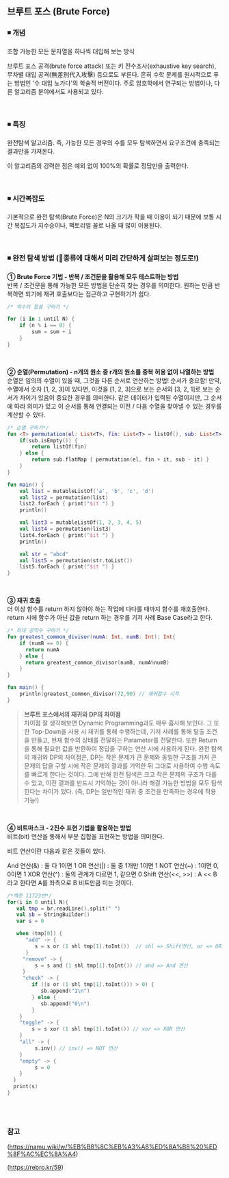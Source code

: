 ## 브루트 포스 (Brute Force)

### ◾ 개념
조합 가능한 모든 문자열을 하나씩 대입해 보는 방식

브루트 포스 공격(brute force attack) 또는 키 전수조사(exhaustive key search), 무차별 대입 공격(無差別代入攻擊) 등으로도 부른다. 
흔히 수학 문제를 원시적으로 푸는 방법인 '수 대입 노가다'의 학술적 버전이다. 주로 암호학에서 연구되는 방법이나, 다른 알고리즘 분야에서도 사용되고 있다.

</br>

### ◾ 특징
완전탐색 알고리즘. 즉, 가능한 모든 경우의 수를 모두 탐색하면서 요구조건에 충족되는 결과만을 가져온다.

이 알고리즘의 강력한 점은 예외 없이 100%의 확률로 정답만을 출력한다.

</br>

### ◾ 시간복잡도

기본적으로 완전 탐색(Brute Force)은 N의 크기가 작을 때 이용이 되기 때문에 보통 시간 복잡도가 지수승이나, 팩토리얼 꼴로 나올 때 많이 이용된다. 

</br>

### ◾ 완전 탐색 방법 (🙂종류에 대해서 미리 간단하게 살펴보는 정도로!)
**① Brute Force 기법 - 반복 / 조건문을 활용해 모두 테스트하는 방법**  
반복 / 조건문을 통해 가능한 모든 방법을 단순히 찾는 경우를 의미한다. 원하는 만큼 반복하면 되기에 재귀 호출보다는 접근하고 구현하기가 쉽다.
```kotlin
/* 약수의 합을 구하기 */

for (i in 1 until N) {
	if (n % i == 0) {
		sum = sum + i
	}		
}	
```
</br>

**② 순열(Permutation) - n개의 원소 중 r개의 원소를 중복 허용 없이 나열하는 방법**  
순열은 임의의 수열이 있을 때, 그것을 다른 순서로 연산하는 방법! 
순서가 중요함! 만약, 수열에서 숫자 [1, 2, 3]이 있다면, 이것을 [1, 2, 3]으로 보는 순서와 [3, 2, 1]로 보는 순서가 차이가 있음이 중요한 경우를 의미한다.
같은 데이터가 입력된 수열이지만, 그 순서에 따라 의미가 있고 이 순서를 통해 연결되는 이전 / 다음 수열을 찾아낼 수 있는 경우를 계산할 수 있다.

```kotlin
/* 순열 구하기*/
fun <T> permutation(el: List<T>, fin: List<T> = listOf(), sub: List<T> = el ): List<List<T>> {
    if(sub.isEmpty()) {
    	return listOf(fin)
    } else {
        return sub.flatMap { permutation(el, fin + it, sub - it) }
    }
}

fun main() {
    val list = mutableListOf('a', 'b', 'c', 'd')
    val list2 = permutation(list)
    list2.forEach { print("$it ") }
    println()

    val list3 = mutableListOf(1, 2, 3, 4, 5)
    val list4 = permutation(list3)
    list4.forEach { print("$it ") }
    println()

    val str = "abcd"
    val list5 = permutation(str.toList())
    list5.forEach { print("$it ") }
}
```
</br>

**③ 재귀 호출**  
더 이상 함수를 return 하지 않아야 하는 작업에 다다를 때까지 함수를 재호출한다. return 시에 함수가 아닌 값을 return 하는 경우를 기저 사례 Base Case라고 한다.
```kotlin
/* 최대 공약수 구하기 */
fun greatest_common_divisor(numA: Int, numB: Int): Int{
    if (numB == 0) {
      return numA  
    } else {
      return greatest_common_divisor(numB, numA%numB)
    }
}

fun main() {
    println(greatest_common_divisor(72,90) // 재귀함수 시작
}
```

> **브루트 포스에서의 재귀와 DP의 차이점** </br>
> 차이점
잘 생각해보면 Dynamic Programming과도 매우 흡사해 보인다. 그 또한 Top-Down을 사용 시 재귀를 통해 수행하는데, 기저 사례를 통해 탈출 조건을 만들고, 현재 함수의 상태를 전달하는 Parameter를 전달한다. 또한 Return을 통해 필요한 값을 반환하여 정답을 구하는 연산 시에 사용하게 된다. 완전 탐색의 재귀와 DP의 차이점은, DP는 작은 문제가 큰 문제와 동일한 구조를 가져 큰 문제의 답을 구할 시에 작은 문제의 결과를 기억한 뒤 그대로 사용하여 수행 속도를 빠르게 한다는 것이다.
그에 반해 완전 탐색은 크고 작은 문제의 구조가 다를 수 있고, 이전 결과를 반드시 기억하는 것이 아니라 해결 가능한 방법을 모두 탐색한다는 차이가 있다.
(즉, DP는 일반적인 재귀 중 조건을 만족하는 경우에 적용 가능!)

</br>

**④ 비트마스크 - 2진수 표현 기법을 활용하는 방법**  
비트(bit) 연산을 통해서 부분 집합을 표현하는 방법을 의미한다.

비트 연산이란 다음과 같은 것들이 있다.

And 연산(&) : 둘 다 1이면 1 
OR 연산(|) : 둘 중 1개만 1이면 1
NOT 연산(~) : 1이면 0, 0이면 1
XOR 연산(^) : 둘의 관계가 다르면 1, 같으면 0
Shift 연산(<<, >>) : A << B라고 한다면 A를 좌측으로 B 비트만큼 미는 것이다.

```kotlin
/*백준 11723번*/
for(i in 0 until N){
   val tmp = br.readLine().split(" ")
   val sb = StringBuilder()
   var s = 0

   when (tmp[0]) {
      "add" -> {
         s = s or (1 shl tmp[1].toInt())  // shl => Shift연산, or => OR 연산
      }
     "remove" -> {
         s = s and (1 shl tmp[1].toInt()) // and => And 연산
     }
     "check" -> {
        if ((s or (1 shl tmp[1].toInt())) > 0) {
           sb.append("1\n")
        } else {
           sb.append("0\n")
        }
    }
    "toggle" -> {
        s = s xor (1 shl tmp[1].toInt()) // xor => XOR 연산
    }
    "all" -> {
         s.inv() // inv() => NOT 연산
    }
    "empty" -> {
         s = 0
    }
  }
  print(s)
}
  
```

</br>

### 참고
(https://namu.wiki/w/%EB%B8%8C%EB%A3%A8%ED%8A%B8%20%ED%8F%AC%EC%8A%A4)

(https://rebro.kr/59)
